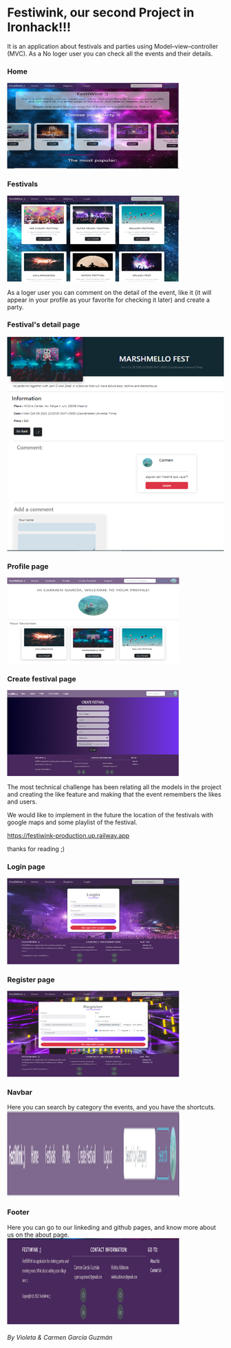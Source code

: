 <h1>Festiwink, our second Project in Ironhack!!!</h1>

It is an application about festivals and parties using Model–view–controller (MVC).
As a No loger user you can check all the events and their details.
<h3>Home</h3>
<img src="./public/images/readme/home.png" alt="Principal page" width="400" height="200">
<h3>Festivals</h3>
<img src="./public/images/readme/list.png" alt="List" width="400" height="200">

As a loger user you can comment on the detail of the event, like it (it will appear in your profile as your favorite for checking it later) and create a party.

<h3>Festival's detail page</h3>
<img src="./public/images/readme/detail.PNG" alt="Create" width="600" height="500">

<h3>Profile page</h3>
<img src="./public/images/readme/Profile.png" alt="Profile" width="400" height="200">

<h3>Create festival page</h3>
<img src="./public/images/readme/Create.png" alt="Create" width="400" height="200">

The most technical challenge has been relating all the models in the project and creating the like feature and making that the event remembers the likes and users.

We would like to implement in the future the location of the festivals with google maps and some playlist of the festival.


https://festiwink-production.up.railway.app

thanks for reading ;)



<h3>Login page</h3>
<img src="./public/images/readme/Login.png" alt="Login" width="400" height="200">
<h3>Register page</h3>
<img src="./public/images/readme/register.png" alt="Register" width="400" height="200">
<h3>Navbar</h3>
Here you can search by category the events, and you have the shortcuts.
<img src="./public/images/readme/navbar.png" alt="Navbar" width="400" height="200">
<h3>Footer</h3>
Here you can go to our linkeding and github pages, and know more about us on the about page.
<img src="./public/images/readme/footer.png" alt="Footer" width="400" height="200">



<h6>By Violeta & Carmen García Guzmán</h6>
